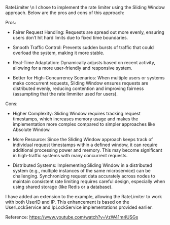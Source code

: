 RateLimiter \n
I chose to implement the rate limiter using the Sliding Window approach. Below are the pros and cons of this approach:

Pros:

* Fairer Request Handling:
  Requests are spread out more evenly, ensuring users don’t hit hard limits due to fixed time boundaries.

* Smooth Traffic Control:
  Prevents sudden bursts of traffic that could overload the system, making it more stable.

* Real-Time Adaptation:
  Dynamically adjusts based on recent activity, allowing for a more user-friendly and responsive system.
  
* Better for High-Concurrency Scenarios:
  When multiple users or systems make concurrent requests, Sliding Window ensures requests are distributed evenly, reducing contention and improving fairness (assumpting that the rate limmiter used for users).

Cons:

* Higher Complexity:
  Sliding Window requires tracking request timestamps, which increases memory usage and makes the implementation more complex compared to simpler approaches like Absolute Window.

* More Resource:
   Since the Sliding Window approach keeps track of individual request timestamps within a defined window, it can require additional processing power and memory. 
   This may become significant in high-traffic systems with many concurrent requests.

* Distributed Systems:
  Implementing Sliding Window in a distributed system (e.g., multiple instances of the same microservice) can be challenging. 
  Synchronizing request data accurately across nodes to maintain consistent rate limiting requires careful design, especially when using shared storage (like Redis or a database).



I have added an extension to the example, allowing the RateLimiter to work with both UserID and IP.
This enhancement is based on the UserLockService and IpLockService implementations provided earlier.
 
Reference:
 https://www.youtube.com/watch?v=VzW41m4USGs
